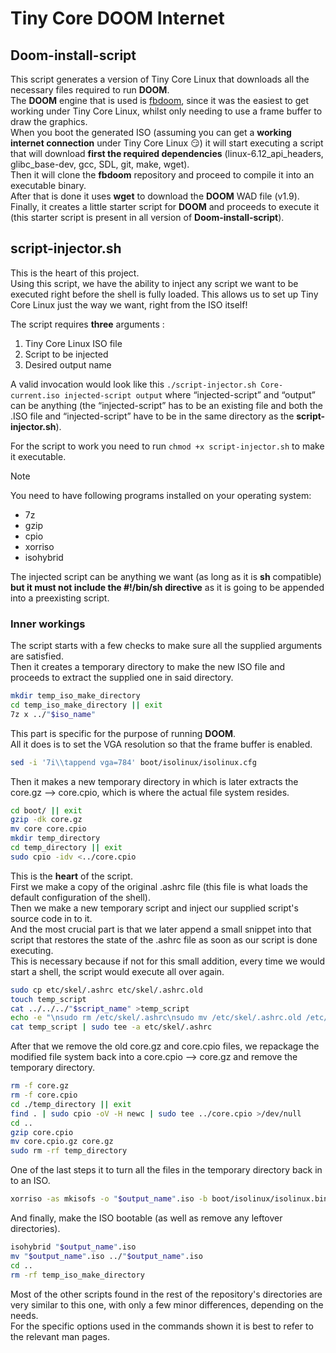 # Tiny Core DOOM Internet

## Doom-install-script

This script generates a version of Tiny Core Linux that downloads all the necessary files required to run **DOOM**.  
The **DOOM** engine that is used is [fbdoom](https://github.com/maximevince/fbDOOM), since it was the easiest to get working under Tiny Core Linux, whilst only needing to use a frame buffer to draw the graphics.  
When you boot the generated ISO (assuming you can get a **working internet connection** under Tiny Core Linux :smirk:) it will start executing a script that will download **first the required dependencies** (linux-6.12_api_headers, glibc_base-dev, gcc, SDL, git, make, wget).  
Then it will clone the **fbdoom** repository and proceed to compile it into an executable binary.  
After that is done it uses **wget** to download the **DOOM** WAD file (v1.9).  
Finally, it creates a little starter script for **DOOM** and proceeds to execute it (this starter script is present in all version of **Doom-install-script**).  

## script-injector.sh

This is the heart of this project.  
Using this script, we have the ability to inject any script we want to be executed right before the shell is fully loaded. This allows us to set up Tiny Core Linux just the way we want, right from the ISO itself!  

The script requires **three** arguments :

1. Tiny Core Linux ISO file
2. Script to be injected
3. Desired output name

A valid invocation would look like this `./script-injector.sh Core-current.iso injected-script output` where “injected-script” and “output” can be anything (the “injected-script” has to be an existing file and both the .ISO file and “injected-script” have to be in the same directory as the **script-injector.sh**).
  
For the script to work you need to run `chmod +x script-injector.sh` to make it executable.  

> [!NOTE]
>
> You need to have following programs installed on your operating system:
>
> - 7z
> - gzip
> - cpio
> - xorriso
> - isohybrid

The injected script can be anything we want  (as long as it is **sh** compatible) **but it must not include the #!/bin/sh directive** as it is going to be appended into a preexisting script.  

### Inner workings

The script starts with a few checks to make sure all the supplied arguments are satisfied.  
Then it creates a temporary directory to make the new ISO file and proceeds to extract the supplied one in said directory.  

```sh
mkdir temp_iso_make_directory
cd temp_iso_make_directory || exit
7z x ../"$iso_name"
```

This part is specific for the purpose of running **DOOM**.  
All it does is to set the VGA resolution so that the frame buffer is enabled.

```sh
sed -i '7i\\tappend vga=784' boot/isolinux/isolinux.cfg
```

Then it makes a new temporary directory in which is later extracts the core.gz --> core.cpio, which is where the actual file system resides.  

```sh
cd boot/ || exit
gzip -dk core.gz
mv core core.cpio
mkdir temp_directory
cd temp_directory || exit
sudo cpio -idv <../core.cpio
```

This is the **heart** of the script.  
First we make a copy of the original .ashrc file (this file is what loads the default configuration of the shell).  
Then we make a new temporary script and inject our supplied script's source code in to it.  
And the most crucial part is that we later append a small snippet into that script that restores the state of the .ashrc file as soon as our script is done executing.  
This is necessary because if not for this small addition, every time we would start a shell, the script would execute all over again.  

```sh
sudo cp etc/skel/.ashrc etc/skel/.ashrc.old
touch temp_script
cat ../../../"$script_name" >temp_script
echo -e "\nsudo rm /etc/skel/.ashrc\nsudo mv /etc/skel/.ashrc.old /etc/skel/.ashrc\nsudo mv .ashrc.old .ashrc" >>temp_script
cat temp_script | sudo tee -a etc/skel/.ashrc
```

After that we remove the old core.gz and core.cpio files, we repackage the modified file system back into a core.cpio --> core.gz and remove the temporary directory.  

```sh
rm -f core.gz
rm -f core.cpio
cd ./temp_directory || exit
find . | sudo cpio -oV -H newc | sudo tee ../core.cpio >/dev/null
cd ..
gzip core.cpio
mv core.cpio.gz core.gz
sudo rm -rf temp_directory
```

One of the last steps it to turn all the files in the temporary directory back in to an ISO.  

```sh
xorriso -as mkisofs -o "$output_name".iso -b boot/isolinux/isolinux.bin -c boot/isolinux/boot.cat -no-emul-boot -boot-load-size 4 -boot-info-table -J -r -V "$output_name" .
```

And finally, make the ISO bootable (as well as remove any leftover directories).  

```sh
isohybrid "$output_name".iso
mv "$output_name".iso ../"$output_name".iso
cd ..
rm -rf temp_iso_make_directory
```

Most of the other scripts found in the rest of the repository's directories are very similar to this one, with only a few minor differences, depending on the needs.  
For the specific options used in the commands shown it is best to refer to the relevant man pages.  
